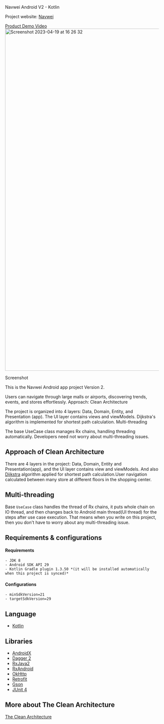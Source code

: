 Navwei Android V2 - Kotlin

Project website: [Navwei]( https://www.navwei.com/)

[Product Demo Video](https://www.instagram.com/p/B9L0W41AJYG/?utm_source=ig_web_button_share_sheet)
<img width="1116" alt="Screenshot 2023-04-19 at 16 26 32" src="https://user-images.githubusercontent.com/3584359/233125880-19b8ae39-0560-46f0-a2aa-1f4e74295046.png">

Screenshot

This is the Navwei Android app project Version 2.

Users can navigate through large malls or airports, discovering trends, events, and stores effortlessly.
Approach: Clean Architecture

The project is organized into 4 layers: Data, Domain, Entity, and Presentation (app). The UI layer contains views and viewModels. Dijkstra's algorithm is implemented for shortest path calculation.
Multi-threading

The base UseCase class manages Rx chains, handling threading automatically. Developers need not worry about multi-threading issues.

## Approach of Clean Architecture 
There are 4 layers in the project: Data, Domain, Entity and Presentation(app), and the UI layer contains view and viewModels.
And also [Dijkstra](https://en.wikipedia.org/wiki/Dijkstra%27s_algorithm) algorithm applied for shortest path calculation.User navigation calculated between many store at different floors in the shopping center.


## Multi-threading
Base `UseCase` class handles the thread of Rx chains, it puts  whole chain on IO thread, and then changes back to Android main thread(UI thread) for the steps after use case execution. That means when you write on this project, then you don't have to worry about any multi-threading issue.

## Requirements &amp; configurations
#### Requirements
    - JDK 8
    - Android SDK API 29
    - Kotlin Gradle plugin 1.3.50 *(it will be installed automatically when this project is synced)*

#### Configurations
    - minSdkVersion=21
    - targetSdkVersion=29

## Language
*   [Kotlin](https://kotlinlang.org/)

## Libraries
  *   [AndroidX](https://developer.android.com/jetpack/androidx)
  *   [Dagger 2](https://google.github.io/dagger/)
  *   [RxJava2](https://github.com/ReactiveX/RxJava/wiki/What's-different-in-2.0)
  *   [RxAndroid](https://github.com/ReactiveX/RxAndroid)
  *   [OkHttp](http://square.github.io/okhttp/)
  *   [Retrofit](http://square.github.io/retrofit/)
  *   [Gson](https://github.com/google/gson)
  *   [JUnit 4](https://junit.org/junit4/)


## More about The Clean Architecture

[The Clean Architecture](https://8thlight.com/blog/uncle-bob/2012/08/13/the-clean-architecture.html)


